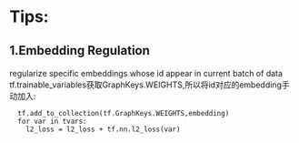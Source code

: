 # Tips:
## 1.Embedding Regulation
regularize specific embeddings whose id appear in current batch of data　　
tf.trainable_variables获取GraphKeys.WEIGHTS,所以将id对应的embedding手动加入:  　
```
  tf.add_to_collection(tf.GraphKeys.WEIGHTS,embedding)  
  for var in tvars:  
    l2_loss = l2_loss + tf.nn.l2_loss(var)
```
